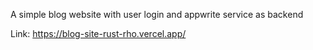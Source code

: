 A simple blog website with user login and appwrite service as backend

Link: https://blog-site-rust-rho.vercel.app/
